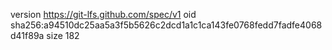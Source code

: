version https://git-lfs.github.com/spec/v1
oid sha256:a94510dc25aa5a3f5b5626c2dcd1a1c1ca143fe0768fedd7fadfe4068d41f89a
size 182
